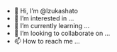 - 👋 Hi, I’m @lzukashato
- 👀 I’m interested in ...
- 🌱 I’m currently learning ...
- 💞️ I’m looking to collaborate on ...
- 📫 How to reach me ...

<!---
lzukashato/lzukashato is a ✨ special ✨ repository because its `README.md` (this file) appears on your GitHub profile.
You can click the Preview link to take a look at your changes.
--->
